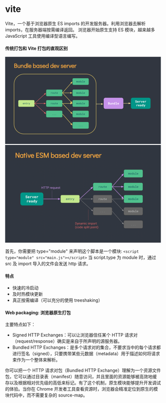 # vite

Vite，一个基于浏览器原生 ES imports 的开发服务器。利用浏览器去解析 imports，在服务器端按需编译返回。
浏览器开始原生支持 ES 模块，越来越多 JavaScript 工具使用编译型语言编写。

#### 传统打包和 Vite 打包的直观区别

![blockchain](./images/bundler.png '区块链')
![blockchain](./images/esm.png '区块链')

首先，你需要把 type="module" 来声明这个脚本是一个模块:
`<script type="module" src="main.js"></script>`
当 script.type 为 module 时，通过 src 及 import 导入的文件会发送 http 请求。

#### 特点

- 快速的冷启动
- 及时热模块更新
- 真正按需编译（可以充分的使用 treeshaking）

#### Web packaging: 浏览器原生打包

主要特点如下：

- Signed HTTP Exchanges：可以让浏览器信任某个 HTTP 请求对（request/response）确实是来自于所声明的源服务器。
- Bundled HTTP Exchanges：是多个请求对的集合，不要求当中的每个请求都进行签名（signed），只要携带某些元数据（metadata）用于描述如何将请求束作为一个整体来解析。

你可以把一个 HTTP 请求对包（Bundled HTTP Exchange）理解为一个资源文件包，它可以通过目录表（manifest）随意访问，并且里面的资源能够被高效地缓存以及根据相对优先级的高低来标记。有了这个机制，原生模块能够提升开发调试的体验。当你在 Chrome 开发者工具查看资源时，浏览器会精准定位到原生的模块代码中，而不需要复杂的 source-map。
